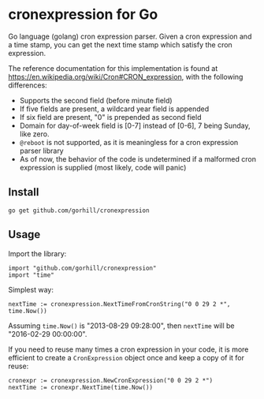 cronexpression for Go
=====================

Go language (golang) cron expression parser. Given a cron expression and a time stamp, you can get the next time stamp which satisfy the cron expression.

The reference documentation for this implementation is found at
https://en.wikipedia.org/wiki/Cron#CRON_expression, with the following
differences:

* Supports the second field (before minute field)
* If five fields are present, a wildcard year field is appended
* If six field are present, "0" is prepended as second field
* Domain for day-of-week field is [0-7] instead of [0-6], 7 being Sunday, like zero.
* `@reboot` is not supported, as it is meaningless for a cron expression parser library
* As of now, the behavior of the code is undetermined if a malformed cron expression is supplied (most likely, code will panic)

Install
-------

    go get github.com/gorhill/cronexpression

Usage
-----

Import the library:

    import "github.com/gorhill/cronexpression"
    import "time"

Simplest way:

    nextTime := cronexpression.NextTimeFromCronString("0 0 29 2 *", time.Now())

Assuming `time.Now()` is "2013-08-29 09:28:00", then `nextTime` will be "2016-02-29 00:00:00".

If you need to reuse many times a cron expression in your code, it is more efficient
to create a `CronExpression` object once and keep a copy of it for reuse:

    cronexpr := cronexpression.NewCronExpression("0 0 29 2 *")
    nextTime := cronexpr.NextTime(time.Now())
    

